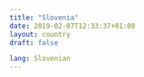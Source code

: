 ```yaml
---
title: "Slovenia"
date: 2019-02-07T12:33:37+01:00
layout: country
draft: false

lang: Slovenian
---
```


